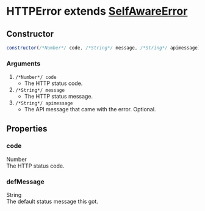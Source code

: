 # HTTPError extends [SelfAwareError](selfawareerror.md)

## Constructor
```js
constructor(/*Number*/ code, /*String*/ message, /*String*/ apimessage)
```
### Arguments
1. `/*Number*/ code`
	* The HTTP status code.
2. `/*String*/ message`
	* The HTTP status message.
3. `/*String*/ apimessage`
	* The API message that came with the error. Optional.

## Properties
### code
Number<br/>
The HTTP status code.
### defMessage
String<br/>
The default status message this got.
